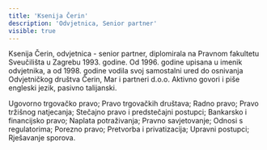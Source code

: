 ```yaml
---
title: 'Ksenija Čerin'
description: 'Odvjetnica, Senior partner'
visible: true
---
```


Ksenija Čerin, odvjetnica - senior partner, diplomirala na Pravnom fakultetu Sveučilišta u Zagrebu 1993. godine. Od 1996. godine upisana u imenik odvjetnika, a od 1998. godine vodila svoj samostalni ured do osnivanja Odvjetničkog društva Čerin, Mar i partneri d.o.o. Aktivno govori i piše engleski jezik, pasivno talijanski.

Ugovorno trgovačko pravo; Pravo trgovačkih društava; Radno pravo; Pravo tržišnog natjecanja; Stečajno pravo i predstečajni postupci; Bankarsko i financijsko pravo; Naplata potraživanja; Pravno savjetovanje; Odnosi s regulatorima; Porezno pravo; Pretvorba i privatizacija; Upravni postupci; Rješavanje sporova.